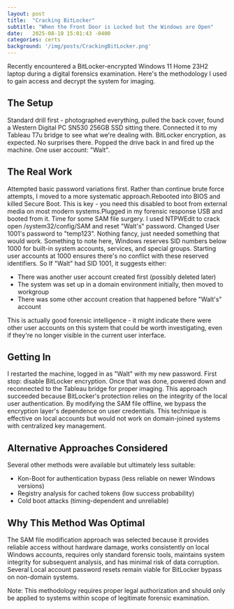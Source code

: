 ```yaml
---
layout: post
title:  "Cracking BitLocker"
subtitle: "When the Front Door is Locked but the Windows are Open"
date:   2025-08-10 15:01:43 -0400
categories: certs
background: '/img/posts/CrackingBitLocker.png'
---
```


<p>Recently encountered a BitLocker-encrypted Windows 11 Home 23H2 laptop during a digital forensics examination. Here's the methodology I used to gain access and decrypt the system for imaging.</p>

<h2 class="section-heading">The Setup</h2>

<p>Standard drill first - photographed everything, pulled the back cover, found a Western Digital PC SN530 256GB SSD sitting there. Connected it to my Tableau T7u bridge to see what we're dealing with. BitLocker encryption, as expected. No surprises there.
Popped the drive back in and fired up the machine. One user account: "Walt".</p>

<h2 class="section-heading">The Real Work</h2>

<p>Attempted basic password variations first. Rather than continue brute force attempts, I moved to a more systematic approach.Rebooted into BIOS and killed Secure Boot. This is key - you need this disabled to boot from external media on most modern systems.Plugged in my forensic response USB and booted from it. Time for some SAM file surgery. I used NTPWEdit to crack open /system32/config/SAM and reset "Walt's" password. Changed User 1001's password to "temp123". Nothing fancy, just needed something that would work. Something to note here, Windows reserves SID numbers below 1000 for built-in system accounts, services, and special groups. Starting user accounts at 1000 ensures there's no conflict with these reserved identifiers. So If "Walt" had SID 1001, it suggests either:</p>
<ul>
    <li>There was another user account created first (possibly deleted later)</li>
    <li>The system was set up in a domain environment initially, then moved to workgroup</li>
    <li>There was some other account creation that happened before "Walt's" account</li>
</ul>
<p>This is actually good forensic intelligence - it might indicate there were other user accounts on this system that could be worth investigating, even if they're no longer visible in the current user interface.</p>

<h2 class="section-heading">Getting In</h2>

<p>I restarted the machine, logged in as "Walt" with my new password. First stop: disable BitLocker encryption. Once that was done, powered down and reconnected to the Tableau bridge for proper imaging. This approach succeeded because BitLocker's protection relies on the integrity of the local user authentication. By modifying the SAM file offline, we bypass the encryption layer's dependence on user credentials. This technique is effective on local accounts but would not work on domain-joined systems with centralized key management.</p>

<h2 class="section-heading">Alternative Approaches Considered</h2>

<p>Several other methods were available but ultimately less suitable:</p>
<ul>
    <li>Kon-Boot for authentication bypass (less reliable on newer Windows versions)</li>
    <li>Registry analysis for cached tokens (low success probability)</li>
    <li>Cold boot attacks (timing-dependent and unreliable)</li>
</ul>

<h2 class="section-heading">Why This Method Was Optimal</h2>

<p>The SAM file modification approach was selected because it provides reliable access without hardware damage, works consistently on local Windows accounts, requires only standard forensic tools, maintains system integrity for subsequent analysis, and has minimal risk of data corruption. Several Local account password resets remain viable for BitLocker bypass on non-domain systems.</p>

<p>Note: This methodology requires proper legal authorization and should only be applied to systems within scope of legitimate forensic examination.</p>